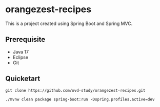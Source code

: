 # orangezest-recipes
This is a project created using Spring Boot and Spring MVC. 

## Prerequisite 

- Java 17
- Eclipse
- Git


## Quicketart

```
git clone https://github.com/ovd-study/orangezest-recipes.git

./mvnw clean package spring-boot:run -Dspring.profiles.active=dev
```
 